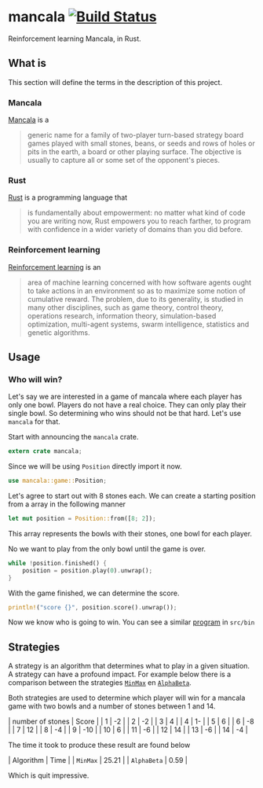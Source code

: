 # mancala [![Build Status](https://travis-ci.org/fifth-postulate/mancala.svg?branch=master)](https://travis-ci.org/fifth-postulate/mancala)
Reinforcement learning Mancala, in Rust.

## What is
This section will define the terms in the description of this project.

### Mancala
[Mancala][mancala] is a

> generic name for a family of two-player turn-based strategy board games played with small stones, beans, or seeds and rows of holes or pits in the earth, a board or other playing surface. The objective is usually to capture all or some set of the opponent's pieces.

### Rust
[Rust][rust] is a programming language that

> is fundamentally about empowerment: no matter what kind of code you are writing now, Rust empowers you to reach farther, to program with confidence in a wider variety of domains than you did before.

### Reinforcement learning
[Reinforcement learning][rl] is an

> area of machine learning concerned with how software agents ought to take actions in an environment so as to maximize some notion of cumulative reward. The problem, due to its generality, is studied in many other disciplines, such as game theory, control theory, operations research, information theory, simulation-based optimization, multi-agent systems, swarm intelligence, statistics and genetic algorithms.

## Usage
### Who will win?
Let's say we are interested in a game of mancala where each player has only one bowl. Players do not have a real choice. They can only play their single bowl. So determining who wins should not be that hard. Let's use `mancala` for that.

Start with announcing the `mancala` crate.

```rust
extern crate mancala;
```

Since we will be using `Position` directly import it now.

```rust
use mancala::game::Position;
```

Let's agree to start out with 8 stones each. We can create a starting position from a array in the following manner

```rust
let mut position = Position::from([8; 2]);
```

This array represents the bowls with their stones, one bowl for each player.

No we want to play from the only bowl until the game is over.

```rust
while !position.finished() {
    position = position.play(0).unwrap();
}
```

With the game finished, we can determine the score.

```rust
println!("score {}", position.score().unwrap());
```

Now we know who is going to win. You can see a similar [program][position2] in `src/bin`

## Strategies
A strategy is an algorithm that determines what to play in a given situation. A strategy can have a profound impact. For example below there is a comparison between the strategies [`MinMax`][minmax] en [`AlphaBeta`][alphabeta].

Both strategies are used to determine which player will win for a mancala game with two bowls and a number of stones between 1 and 14.

| number of stones | Score |
|                1 |    -2 |
|                2 |    -2 |
|                3 |     4 |
|                4 |    1- |
|                5 |     6 |
|                6 |    -8 |
|                7 |    12 |
|                8 |    -4 |
|                9 |   -10 |
|               10 |     6 |
|               11 |    -6 |
|               12 |    14 |
|               13 |    -6 |
|               14 |    -4 |

The time it took to produce these result are found below

| Algorithm   |  Time |
| `MinMax`    | 25.21 |
| `AlphaBeta` | 0.59  |

Which is quit impressive.

[mancala]: https://en.wikipedia.org/wiki/Mancala
[rust]: https://www.rust-lang.org/
[rl]: https://en.wikipedia.org/wiki/Reinforcement_learning
[position2]: https://github.com/fifth-postulate/mancala/blob/master/src/bin/position2.rs
[minmax]: https://en.wikipedia.org/wiki/Minimax
[alphabeta]: https://en.wikipedia.org/wiki/Alpha%E2%80%93beta_pruning
